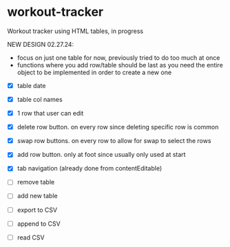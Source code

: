 # workout-tracker
Workout tracker using HTML tables, in progress

NEW DESIGN 02.27.24:
- focus on just one table for now, previously tried to do too much at once
- functions where you add row/table should be last as you need the entire
object to be implemented in order to create a new one

- [x] table date
- [x] table col names
- [x] 1 row that user can edit
- [x] delete row button. on every row since deleting specific row is common
- [x] swap row buttons. on every row to allow for swap to select the rows
- [x] add row button. only at foot since usually only used at start
- [x] tab navigation (already done from contentEditable)

- [ ] remove table
- [ ] add new table

- [ ] export to CSV
- [ ] append to CSV
- [ ] read CSV
